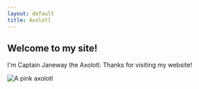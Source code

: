 ```yaml
---
layout: default
title: Axolotl
---
```


## Welcome to my site!

I'm Captain Janeway the Axolotl. Thanks for visiting my website!

![A pink axolotl](https://alicemcgrath.digital.brynmawr.edu/simple-site/images/janeway.jpg)


